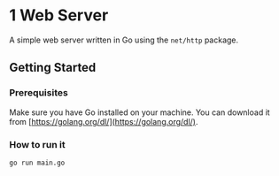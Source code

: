 # 1 Web Server

A simple web server written in Go using the `net/http` package.

## Getting Started

### Prerequisites

Make sure you have Go installed on your machine. You can download it from [https://golang.org/dl/](https://golang.org/dl/).

### How to run it

```bash
go run main.go
```